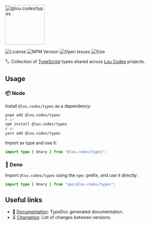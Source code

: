 <img id="logo" alt="@lou.codes/types" src="https://lou.codes/logos/lou_codes_types.svg" height="128" />

![License][license-badge] ![NPM Version][npm-version-badge]
![Open Issues][open-issues-badge] ![Size][size-badge]

🏷️ Collection of [TypeScript][typescript] types shared across [Lou
Codes][lou.codes] projects.

## Usage

### 📦 Node

Install `@lou.codes/types` as a dependency:

```bash
pnpm add @lou.codes/types
# or
npm install @lou.codes/types
# or
yarn add @lou.codes/types
```

Import as type and use it:

```typescript
import type { Unary } from "@lou.codes/types";
```

### 🦕 Deno

Import `@lou.codes/types` using the `npm:` prefix, and use it directly:

```typescript
import type { Unary } from "npm:@lou.codes/types";
```

## Useful links

-   📝 [Documentation][documentation]: TypeDoc generated documentation.
-   ⏳ [Changelog][changelog]: List of changes between versions.

<!-- Reference -->

[changelog]:
	https://github.com/loucyx/lou.codes/blob/main/packages/@lou.codes/types/CHANGELOG.md
[documentation]: https://lou.codes/libraries/lou_codes_types/
[license-badge]:
	https://img.shields.io/npm/l/@lou.codes/types.svg?labelColor=666&color=0a8
[npm-version-badge]:
	https://img.shields.io/npm/v/@lou.codes/types.svg?labelColor=666&color=0a8
[open-issues-badge]:
	https://img.shields.io/github/issues/loucyx/lou.codes.svg?labelColor=666&color=0a8
[size-badge]:
	https://img.shields.io/badge/dynamic/json?label=size&labelColor=666&color=0a8&suffix=KiB&query=%24.size&url=https%3A%2F%2Fraw.githubusercontent.com%2Floucyx%2Flou.codes%2Fmain%2Fpackages%2F%40lou.codes%2Ftypes%2Fpackage.json
[typescript]: https://www.typescriptlang.org/
[lou.codes]: https://lou.codes
